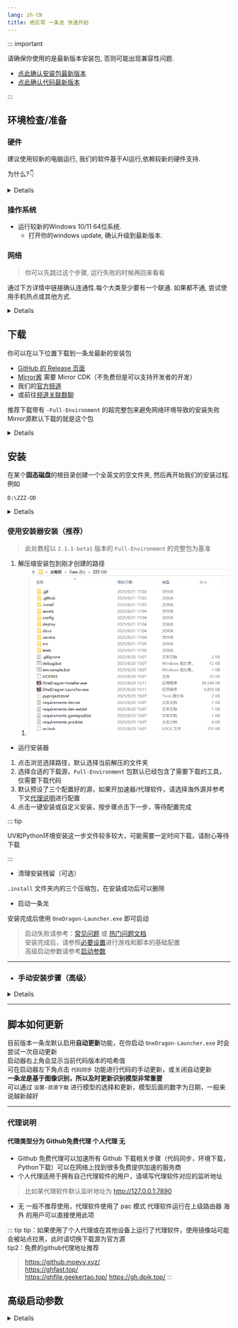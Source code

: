 ```yaml
---
lang: zh-CN
title: 绝区零 一条龙 快速开始
---
```


::: important

请确保你使用的是最新版本安装包, 否则可能出现兼容性问题.
- [点此确认安装包最新版本](https://github.com/OneDragon-Anything/ZenlessZoneZero-OneDragon/releases)
- [点此确认代码最新版本](https://github.com/OneDragon-Anything/ZenlessZoneZero-OneDragon/commits/main/)

:::

## 环境检查/准备

### 硬件

建议使用较新的电脑运行, 我们的软件基于AI运行,依赖较新的硬件支持.

为什么?👇
<details>

基于绝区零[官方公告](https://zzz.mihoyo.com/news/124528?category=279), 公测要求支持配置最低为

```bash
PC端：第七代英特尔酷睿i5，8G内存，英伟达GeForce GTX970及以上
```

且本脚本需要额外的算力以支持OCR/推理, 因此本项目运行基本配置为

- 台式机
  - 第八代英特尔酷睿i5及以上
  - 8G内存及以上
  - 英伟达GeForce GTX1060及以上
- 笔记本
  - 第十二代英特尔酷睿i5及以上
  - 8G内存及以上
  - 英伟达GeForce GTX1060及以上

 E3等更低的配置 算力不够/缺少指令集 无法保证逻辑流畅运行,请优先考虑升级硬件. AMD请参考各家天梯图等效换算.

有社区案例表明可以在插入VR眼镜后的 运行windows系统的Steam Deck 上运行. 但是请注意，Steam Deck 并非完美支持，可能存在一些兼容性问题.

如果你发现了新的兼容硬件不在上述清单中, [欢迎分享](https://pd.qq.com/g/onedrag00n?subc=716388285)
</details>

### 操作系统

- 运行较新的Windows 10/11 64位系统. 
  - 打开你的windows update, 确认升级到最新版本.


### 网络

> 你可以先跳过这个步骤, 运行失败的时候再回来看看

通过下方详情中链接确认连通性.每个大类至少要有一个联通.
如果都不通, 尝试使用手机热点或其他方式.

<details>

- 代码源
  - [Github](https://github.com/OneDragon-Anything/ZenlessZoneZero-OneDragon)
  - [Gitee](https://gitee.com/OneDragon-Anything/ZenlessZoneZero-OneDragon)
- PIP源
  - [官方pip源](https://pypi.org/project/pip/)
  - [清华pip镜像源](https://mirrors.tuna.tsinghua.edu.cn/help/pypi/)
  - [阿里云pip镜像源](https://mirrors.aliyun.com/pypi/)

</details>

## 下载

<a id="download-package"></a>

你可以在以下位置下载到一条龙最新的安装包
- [GitHub 的 Release 页面](https://github.com/OneDragon-Anything/ZenlessZoneZero-OneDragon/releases) 
- [Mirror酱](https://mirrorchyan.com/zh/projects?rid=ZZZ-OneDragon&source=zzzgh-release) 需要 Mirror CDK（不免费但是可以支持开发者的开发）
- 我们的[官方频道](https://pd.qq.com/g/onedrag00n)
- 或前往[频道关联群聊](https://pd.qq.com/g/onedrag00n)

推荐下载带有 `-Full-Environment` 的超完整包来避免网络环境导致的安装失败
Mirror源默认下载的就是这个包

<details>
源码下载, 仅适用高级玩家

```bash
git clone https://github.com/OneDragon-Anything/ZenlessZoneZero-OneDragon.git
```
</details>

## 安装

在某个**固态磁盘**的根目录创建一个全英文的空文件夹, 然后再开始我们的安装过程.例如

```bash
D:\ZZZ-OD
```

<details>

1. 不要放在非英文字符路径下
   1. 例如 "C:\用户\你的名字\..." 这种路径会导致python环境无法创建
   2. 或者 "D:\英文\one-dragon\...", 也不可以
2. 不要包含空格
   1. 可能会导致路径解析错误
3. 不要使用过长的路径名
   1. 例如"C:\THISPATHISWAYTOOOOOOOOOOOOOOOOOOOOOOOOOOOOLONG\..." 会导致路径解析错误
4. 一定要使用固态硬盘
   1. 用机械硬盘不是不能用, 但是凹深渊总是少几千分的话...
5. 如果你没有D盘, 那你就用C盘吧

还有一些其他的奇怪情况, 无法穷举, 请务必按照上述要求创建路径
</details>

### 使用安装器安装（推荐）

> 此处教程以 `2.1.1-beta1` 版本的 `Full-Environment` 的完整包为基准

1. 解压缩安装包到刚才创建的路径
   1. ![folder_overview](media/quickstart/folder_overview.png)

- 运行安装器

1. 点击浏览选择路径，默认选择当前解压的文件夹
2. 选择合适的下载源，`Full-Environment` 包默认已经包含了需要下载的工具，仅需要下载代码
3. 默认预设了三个配置好的源，如果开加速器/代理软件，请选择海外源并参考下文[代理说明](#代理说明)进行配置
4. 点击一键安装或自定义安装，按步骤点击下一步，等待配置完成

::: tip

UV和Python环境安装这一步文件较多较大，可能需要一定时间下载，请耐心等待下载

:::
- 清理安装残留（可选）

`.install` 文件夹内的三个压缩包，在安装成功后可以删除

- 启动一条龙

安装完成后使用 `OneDragon-Launcher.exe` 即可启动   
> 启动失败请参考：[常见问题](faq.md) 或 [热门问题文档](https://docs.qq.com/doc/p/7add96a4600d363b75d2df83bb2635a7c6a969b5)    
> 安装完成后，请参照[必要设置](./docs/config.md)进行游戏和脚本的基础配置  
> 高级启动参数请参考[启动参数](#高级启动参数)  

---

- ### 手动安装步骤（高级）

<details>

高级玩家废话少说

```bash
git clone https://github.com/OneDragon-Anything/ZenlessZoneZero-OneDragon.git
cd ZenlessZoneZero-OneDragon
pip install -r requirements-prod.txt
pip install -r requirements-gamepad.txt
# 启动游戏
./onedragon-launcher.exe
```

</details>

---

## 脚本如何更新

目前版本一条龙默认启用**自动更新**功能，在你启动 `OneDragon-Launcher.exe` 时会尝试一次自动更新  
启动器右上角会显示当前代码版本的哈希值  
可在启动器左下角点击 `代码同步` 功能进行代码的手动更新，或关闭自动更新  
**一条龙是基于图像识别，所以及时更新识别模型非常重要**  
可以通过 `设置-资源下载` 进行模型的选择和更新，模型后面的数字为日期，一般来说越新越好  

---

### 代理说明

#### 代理类型分为 **Github免费代理 个人代理 无**
- Github 免费代理可以加速所有 Github 下载相关步骤（代码同步，环境下载，Python下载）可以在网络上找到很多免费提供加速的服务商  
- 个人代理适用于拥有自己代理软件的用户，请填写代理软件对应的监听地址
> 比如某代理软件默认监听地址为 http://127.0.0.1:7890
- 无 一般不推荐使用，代理软件使用了 pac 模式 代理软件运行在上级路由器 海外 的用户可以直接使用此项

::: tip
  tip：如果使用了个人代理或在其他设备上运行了代理软件，使用镜像站可能会被站点拉黑，此时请切换下载源为官方源<br>
  tip2：免费的github代理地址推荐<br>
  > https://github.moeyy.xyz/<br>
  > https://ghfast.top/<br>
  > https://ghfile.geekertao.top/
  > https://gh.dpik.top/
::: 

## 高级启动参数
<details>

你可以使用纯命令行来启动`OneDragon-Launcher.exe`并添加参数以获取一些更加便捷的功能

```shell
usage: OneDragon-Launcher.exe [-h] [-v] [-o] [-c] [-s [SHUTDOWN]] [-i INSTANCE] [-a APP]

绝区零 一条龙 启动器

options:
  -h, --help            显示帮助信息
  -v, --version         显示版本号
  -o, --onedragon       一条龙运行
  -c, --close-game      运行后关闭游戏
  -s [SHUTDOWN], --shutdown [SHUTDOWN]
                        运行后关机，可指定延迟秒数，默认60秒
  -i INSTANCE, --instance INSTANCE
                        指定运行的账号实例，多个用英文逗号分隔，如：1,2
  -a APP, --app APP     指定运行的应用，多个用英文逗号分隔
```

</details>